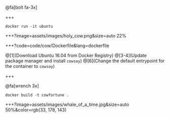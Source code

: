 
@fa[bolt fa-3x]

+++

`docker run -it ubuntu`

+++?image=assets/images/holy_cow.png&size=auto 22%

+++?code=code/cow/Dockerfile&lang=dockerfile

@[1](Download Ubuntu 16.04 from Docker Registry)
@[3-4](Update package manager and install <span class="gray">`cowsay`</span>)
@[6](Change the default entrypoint for the container to <span class="gray">`cowsay`</span>)

+++

@fa[wrench 3x]

`docker build -t cowfortune .`

+++?image=assets/images/whale_of_a_time.jpg&size=auto 50%&color=rgb(33, 178, 143)
